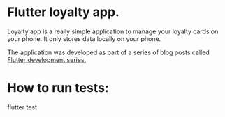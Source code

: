 # Flutter loyalty app.

Loyalty app is a really simple application to manage your loyalty cards on your phone. It only stores data locally on your phone.

The application was developed as part of a series of blog posts called <a href="https://techpotatoes.com/2020/03/02/flutter-development-series-loyalty-app/">Flutter development series. </a>

# How to run tests: 

flutter test

